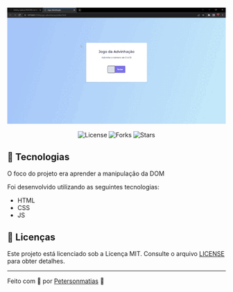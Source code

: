 <p align="center">
  <img alt="gif jogo adivinhacao" src=".github/gif.gif">
</p>

<p align="center">
  <img  src="https://img.shields.io/static/v1?label=license&message=MIT" alt="License">
  
  <img src="https://img.shields.io/github/forks/birobirobiro/lista-de-presenca?label=forks&message=MIT" alt="Forks">

  <img src="https://img.shields.io/github/stars/birobirobiro/lista-de-presenca?label=stars&message=MIT" alt="Stars">
</p>

## 🧪 Tecnologias


O foco do projeto era aprender a manipulação da DOM 

Foi desenvolvido utilizando as seguintes tecnologias:

- HTML
- CSS
- JS

## 📝 Licenças
Este projeto está licenciado sob a Licença MIT. Consulte o arquivo [LICENSE](LICENSE) para obter detalhes.

---

Feito com 💜 por [Petersonmatias](pmacielmatias@gmail.com) 👋


